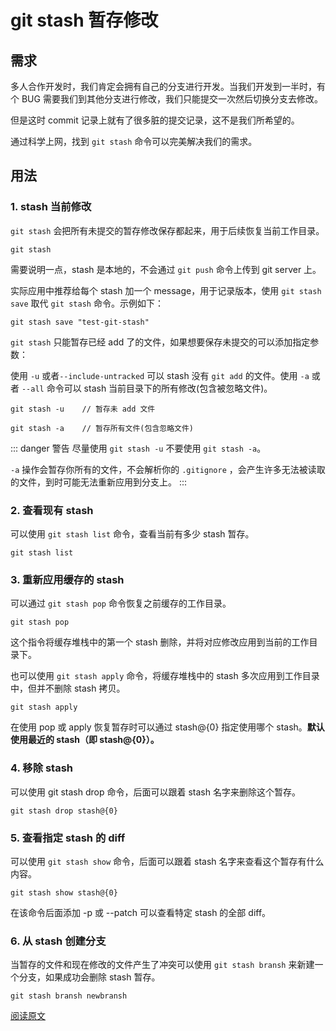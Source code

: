 # git stash 暂存修改

## 需求

多人合作开发时，我们肯定会拥有自己的分支进行开发。当我们开发到一半时，有个 BUG 需要我们到其他分支进行修改，我们只能提交一次然后切换分支去修改。

但是这时 commit 记录上就有了很多脏的提交记录，这不是我们所希望的。

通过科学上网，找到 `git stash` 命令可以完美解决我们的需求。

## 用法

### 1. stash 当前修改

`git stash` 会把所有未提交的暂存修改保存都起来，用于后续恢复当前工作目录。

```shell
git stash
```

需要说明一点，stash 是本地的，不会通过 `git push` 命令上传到 git server 上。

实际应用中推荐给每个 stash 加一个 message，用于记录版本，使用 `git stash save` 取代 `git stash` 命令。示例如下：

```shell
git stash save "test-git-stash"
```

`git stash` 只能暂存已经 add 了的文件，如果想要保存未提交的可以添加指定参数：

使用 `-u` 或者`--include-untracked` 可以 stash 没有 `git add` 的文件。使用 `-a` 或者 `--all` 命令可以 stash 当前目录下的所有修改(包含被忽略文件)。

```shell
git stash -u	// 暂存未 add 文件

git stash -a	// 暂存所有文件(包含忽略文件)
```

::: danger 警告
尽量使用 `git stash -u` 不要使用 `git stash -a`。

`-a` 操作会暂存你所有的文件，不会解析你的 `.gitignore` ，会产生许多无法被读取的文件，到时可能无法重新应用到分支上。
:::

### 2. 查看现有 stash

可以使用 `git stash list` 命令，查看当前有多少 stash 暂存。

```shell
git stash list
```

### 3. 重新应用缓存的 stash

可以通过 `git stash pop` 命令恢复之前缓存的工作目录。

```shell
git stash pop
```

这个指令将缓存堆栈中的第一个 stash 删除，并将对应修改应用到当前的工作目录下。

也可以使用 `git stash apply` 命令，将缓存堆栈中的 stash 多次应用到工作目录中，但并不删除 stash 拷贝。

```shell
git stash apply
```

在使用 pop 或 apply 恢复暂存时可以通过 stash@{0} 指定使用哪个 stash。**默认使用最近的 stash（即 stash@{0}）。**

### 4. 移除 stash

可以使用 git stash drop 命令，后面可以跟着 stash 名字来删除这个暂存。

```shell
git stash drop stash@{0}
```

### 5. 查看指定 stash 的 diff

可以使用 `git stash show` 命令，后面可以跟着 stash 名字来查看这个暂存有什么内容。

```shell
git stash show stash@{0}
```

在该命令后面添加 -p 或 --patch 可以查看特定 stash 的全部 diff。

### 6. 从 stash 创建分支

当暂存的文件和现在修改的文件产生了冲突可以使用 `git stash bransh` 来新建一个分支，如果成功会删除 stash 暂存。

```shell
git stash bransh newbransh
```

[阅读原文](https://www.cnblogs.com/tocy/p/git-stash-reference.html)

